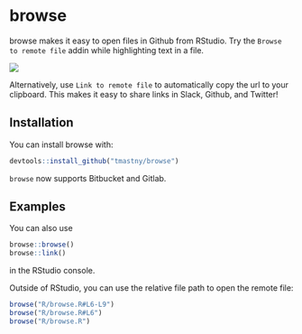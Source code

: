 
<!-- README.md is generated from README.Rmd. Please edit that file -->

# browse

<!-- badges: start -->

<!-- badges: end -->

browse makes it easy to open files in Github from RStudio. Try the
`Browse to remote file` addin while highlighting text in a file.

![](browse.gif)

Alternatively, use `Link to remote file` to automatically copy the url
to your clipboard. This makes it easy to share links in Slack, Github,
and Twitter\!

## Installation

You can install browse with:

``` r
devtools::install_github("tmastny/browse")
```

`browse` now supports Bitbucket and Gitlab.

## Examples

You can also use

``` r
browse::browse()
browse::link()
```

in the RStudio console.

Outside of RStudio, you can use the relative file path to open the
remote file:

``` r
browse("R/browse.R#L6-L9")
browse("R/browse.R#L6")
browse("R/browse.R")
```
